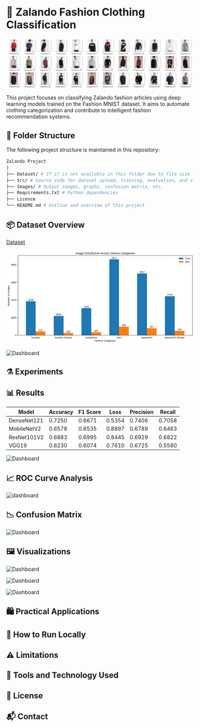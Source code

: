 # 👗 Zalando Fashion Clothing Classification  

![Dashboard](https://github.com/ShaikhBorhanUddin/Fashion-Image-Classification-Project/blob/main/Images/zalando_title.png?raw=true)

This project focuses on classifying Zalando fashion articles using deep learning models trained on the Fashion MNIST dataset. It aims to automate clothing categorization and contribute to intelligent fashion recommendation systems.


## 📂 Folder Structure  
The following project structure is maintained in this repository:  
```bash
Zalando Project
|
├── Dataset/ # If it is not available in this folder due to file size limitation of Github, please follow the Colab or Kaggle link
├── Src/ # Source code for dataset upload, training, evaluation, and visualization for every model used
├── Images/ # Output images, graphs, confusion matrix, etc.
├── Requirements.txt # Python dependencies
├── Licence
└── README.md # Outline and overview of this project
```
## 📦 Dataset Overview  
[Dataset](https://www.kaggle.com/datasets/dqmonn/zalando-store-crawl)

![Dashboard](https://github.com/ShaikhBorhanUddin/Fashion-Image-Classification-Project/blob/main/Images/dataset_image_distribution.png?raw=true)

![Dashboard](https://github.com/ShaikhBorhanUddin/Zalando-Fashion-Clothing-Classification/blob/main/Images/Zalando_dataset_sample.png?raw=true)  

## ⚗️ Experiments

## 📊 Results  

| Model         | Accuracy | F1 Score | Loss   | Precision | Recall  |
|---------------|----------|----------|--------|-----------|---------|
| DenseNet121   | 0.7250   | 0.6671   | 0.5354 | 0.7406    | 0.7058  |
| MobileNetV2   | 0.6578   | 0.6535   | 0.8897 | 0.6789    | 0.6463  |
| ResNet101V2   | 0.6883   | 0.6995   | 0.8445 | 0.6929    | 0.6822  |
| VGG19         | 0.6230   | 0.6074   | 0.7610 | 0.6725    | 0.5580  |

![Dashboard](https://github.com/ShaikhBorhanUddin/Zalando-Fashion-Clothing-Classification/blob/main/Images/vgg_accuracy.png?raw=true)  

## 📈 ROC Curve Analysis  
![dashboard](https://github.com/ShaikhBorhanUddin/Zalando-Fashion-Clothing-Classification/blob/main/Images/Zalando_ROC.png?raw=true)

## 📉 Confusion Matrix  
![Dashboard](https://github.com/ShaikhBorhanUddin/Zalando-Fashion-Clothing-Classification/blob/main/Images/Zalando_CM.png?raw=true)

## 🖼️ Visualizations  
![Dashboard](https://github.com/ShaikhBorhanUddin/Zalando-Fashion-Clothing-Classification/blob/main/Images/DenseNet121_viz.png?raw=true)  

![Dashboard](https://github.com/ShaikhBorhanUddin/Zalando-Fashion-Clothing-Classification/blob/main/Images/mobilenetv2_viz.png?raw=true)  

![Dashboard](https://github.com/ShaikhBorhanUddin/Zalando-Fashion-Clothing-Classification/blob/main/Images/resnet_viz.png?raw=true)  

## 🛍️ Practical Applications

## 🧪 How to Run Locally

## ⚠️ Limitations

## 🧰 Tools and Technology Used

## 📄 License

## 📬 Contact



